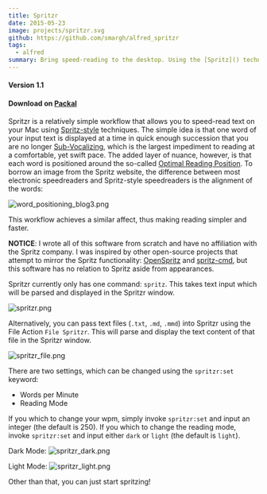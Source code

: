 ```yaml
---
title: Spritzr
date: 2015-05-23
image: projects/spritzr.svg
github: https://github.com/smargh/alfred_spritzr
tags:
  - alfred
summary: Bring speed-reading to the desktop. Using the [Spritz]() technique, this workflow allows you to speed-read any text files on your Mac.
---
```

#### Version 1.1

#### Download on [Packal](http://www.packal.org/workflow/spritzr)

Spritzr is a relatively simple workflow that allows you to speed-read text on your Mac using [Spritz-style](http://www.spritzinc.com/the-science/) techniques. The simple idea is that one word of your input text is displayed at a time in quick enough succession that you are no longer [Sub-Vocalizing](http://en.wikipedia.org/wiki/Subvocalization), which is the largest impediment to reading at a comfortable, yet swift pace. The added layer of nuance, however, is that each word is positioned around the so-called [Optimal Reading Position](http://www.spritzinc.com/blog/). To borrow an image from the Spritz website, the difference between most electronic speedreaders and Spritz-style speedreaders is the alignment of the words:

![word_positioning_blog3.png](http://www.spritzinc.com/wp-content/uploads/2014/02/word_positioning_blog3.png)

This workflow achieves a similar affect, thus making reading simpler and faster.

**NOTICE**: I wrote all of this software from scratch and have no affiliation with the Spritz company. I was inspired by other open-source projects that attempt to mirror the Spritz functionality: [OpenSpritz](https://github.com/Miserlou/OpenSpritz) and [spritz-cmd](https://github.com/littleq0903/spritz-cmd), but this software has no relation to Spritz aside from appearances.

Spritzr currently only has one command: `spritz`. This takes text input which will be parsed and displayed in the Spritzr window.

![spritzr.png](https://www.evernote.com/shard/s41/sh/288af1c4-bed2-4dfc-ab5f-391ee6c39b32/606b76b31d8c6fbbb4558f38d505cfe5/deep/0/spritzr.png)

Alternatively, you can pass text files (`.txt`, `.md`, `.mmd`) into Spritzr using the File Action `File Spritzr`. This will parse and display the text content of that file in the Spritzr window.

![spritzr_file.png](https://www.evernote.com/shard/s41/sh/0da5e015-ca7c-461a-bdb4-675b69ae26ea/15682e931bf8c6daf2fcad14f9b200eb/deep/0/spritzr_file.png)

There are two settings, which can be changed using the `spritzr:set` keyword:

+ Words per Minute
+ Reading Mode

If you which to change your wpm, simply invoke `spritzr:set` and input an integer (the default is 250). If you which to change the reading mode, invoke `spritzr:set` and input either `dark` or `light` (the default is `light`).

Dark Mode: ![spritzr_dark.png](https://www.evernote.com/shard/s41/sh/a620b423-7a24-49b8-86e1-6a6088304b0b/5605e456e9e00a944a2d52609b360222/deep/0/spritzr_dark.png)

Light Mode: ![spritzr_light.png](https://www.evernote.com/shard/s41/sh/95a765b1-b622-4a27-911e-5b7d2e6b5a40/f3b77ee67f52cd3afa44dec5656ee4dc/deep/0/spritzr_light.png)

Other than that, you can just start spritzing!

